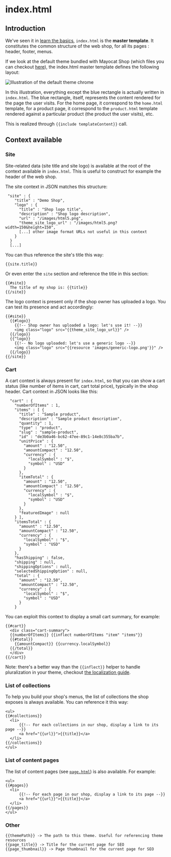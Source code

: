 <!--
  title: index.html
  layout: documentation-with-menu
  -->

index.html
==========

Introduction
------------

We've seen it in [learn the basics](/documentation/basics#getting-started), ```index.html``` is the **master template**. It constitutes the common structure of the web shop, for all its pages : header, footer, menus.

If we look at the default theme bundled with Mayocat Shop (which files you can checkout [here](https://github.com/mayocat/mayocat-shop/tree/mayocat-shop-0.8.2.1/shop/themes/src/main/resources/themes/default)), the index.html master template defines the following layout:

![Illustration of the default theme chrome](/images/index-html-chrome.png "Layout defined by the index.html template of the default theme.")

In this illustration, everything except the blue rectangle is actually written in ```index.html```. The blue rectangle, itself, represents the content rendered for the page the user visits. For the home page, it correspond to the ```home.html``` template, for a product page, it correspond to the ```product.html``` template rendered against a particular product (the product the user visits), etc.

This is realized through ```{{include templateContent}}``` call.

Context available
-----------------

### Site

Site-related data (site title and site logo) is available at the root of the context available in ```index.html```. This is useful to construct for example the header of the web shop.

The site context in JSON matches this structure:

     "site" : {
        "title" : "Demo Shop",
        "logo" : {
          "title" : "Shop logo title",
          "description" : "Shop logo description",
          "url" : "/images/html5.png",
          "theme_site_logo_url" : "/images/html5.png?width=150&height=150",
          [...] other image format URLs not useful in this context
        }
      }
      [...]

You can thus reference the site's title this way:

    {{site.title}}

Or even enter the ```site``` section and reference the title in this section:

    {{#site}}
      The title of my shop is: {{title}}
    {{/site}}

The logo context is present only if the shop owner has uploaded a logo. You can test its presence and act accordingly:

    {{#site}}
      {{#logo}}
        {{!-- Shop owner has uploaded a logo: let's use it! --}}
        <img class="logo" src="{{theme_site_logo_url}}" />
      {{/logo}}
      {{^logo}}
        {{!-- No logo uploaded: let's use a generic logo --}}
        <img class="logo" src="{{resource 'images/generic-logo.png'}}" />
      {{/logo}}
    {{/site}}

### Cart

A cart context is always present for ```index.html```, so that you can show a cart status (like number of items in cart, cart total price), typically in the shop header. Cart context in JSON looks like this:

      "cart" : {
        "numberOfItems" : 1,
        "items" : [ {
          "title" : "Sample product",
          "description" : "Sample product description",
          "quantity" : 1,
          "type" : "product",
          "slug" : "sample-product",
          "id" : "de3b0a46-bc62-47ee-89c1-14e8c355ba7b",
          "unitPrice" : {
            "amount" : "12.50",
            "amountCompact" : "12.50",
            "currency" : {
              "localSymbol" : "$",
              "symbol" : "USD"
            }
          },
          "itemTotal" : {
            "amount" : "12.50",
            "amountCompact" : "12.50",
            "currency" : {
              "localSymbol" : "$",
              "symbol" : "USD"
            }
          },
          "featuredImage" : null
        } ],
        "itemsTotal" : {
          "amount" : "12.50",
          "amountCompact" : "12.50",
          "currency" : {
            "localSymbol" : "$",
            "symbol" : "USD"
          }
        },
        "hasShipping" : false,
        "shipping" : null,
        "shippingOptions" : null,
        "selectedShippingOption" : null,
        "total" : {
          "amount" : "12.50",
          "amountCompact" : "12.50",
          "currency" : {
            "localSymbol" : "$",
            "symbol" : "USD"
          }
        }

You can exploit this context to display a small cart summary, for example:

    {{#cart}}
      <div class="cart-summary">
      {{numberOfItems}} {{inflect numberOfItems "item" "items"}}
      {{#total}}
        {{amountCompact}} {{currency.localSymbol}}
      {{/total}}
      </div>
    {{/cart}}

Note: there's a better way than the ```{{inflect}}``` helper to handle pluralization in your theme, checkout [the localization guide](/documentation/localization#pluralization).

### List of collections

To help you build your shop's menus, the list of collections the shop exposes is always available. You can reference it this way:

    <ul>
    {{#collections}}
      <li>
          {{!-- For each collections in our shop, display a link to its page --}}
          <a href="{{url}}">{{title}}</a>
      </li>
    {{/collections}}
    </ul>

### List of content pages

The list of content pages (see [```page.html```](/documentation/template-page)) is also available. For example:

    <ul>
    {{#pages}}
      <li>
          {{!-- For each page in our shop, display a link to its page --}}
          <a href="{{url}}">{{title}}</a>
      </li>
    {{/pages}}
    </ul>

### Other

    {{themePath}} -> The path to this theme. Useful for referencing theme resources
    {{page_title}} -> Title for the current page for SEO
    {{page_thumbnail}} -> Page thumbnail for the current page for SEO